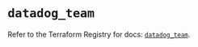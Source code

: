 # `datadog_team`

Refer to the Terraform Registry for docs: [`datadog_team`](https://registry.terraform.io/providers/datadog/datadog/3.39.0/docs/resources/team).
